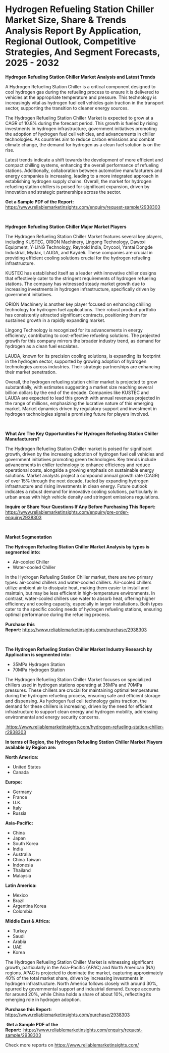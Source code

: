 <p><h1>Hydrogen Refueling Station Chiller Market Size, Share & Trends Analysis Report By Application, Regional Outlook, Competitive Strategies, And Segment Forecasts, 2025 - 2032</h1></p><p><strong>Hydrogen Refueling Station Chiller Market Analysis and Latest Trends</strong></p>
<p><p>A Hydrogen Refueling Station Chiller is a critical component designed to cool hydrogen gas during the refueling process to ensure it is delivered to vehicles at the appropriate temperature and pressure. This technology is increasingly vital as hydrogen fuel cell vehicles gain traction in the transport sector, supporting the transition to cleaner energy sources.</p><p>The Hydrogen Refueling Station Chiller Market is expected to grow at a CAGR of 10.8% during the forecast period. This growth is fueled by rising investments in hydrogen infrastructure, government initiatives promoting the adoption of hydrogen fuel cell vehicles, and advancements in chiller technologies. As countries aim to reduce carbon emissions and combat climate change, the demand for hydrogen as a clean fuel solution is on the rise.</p><p>Latest trends indicate a shift towards the development of more efficient and compact chilling systems, enhancing the overall performance of refueling stations. Additionally, collaboration between automotive manufacturers and energy companies is increasing, leading to a more integrated approach in establishing hydrogen supply chains. Overall, the market for hydrogen refueling station chillers is poised for significant expansion, driven by innovation and strategic partnerships across the sector.</p></p>
<p><strong>Get a Sample PDF of the Report:&nbsp;</strong> <a href="https://www.reliablemarketinsights.com/enquiry/request-sample/2938303?utm_campaign=2530&utm_medium=2&utm_source=Github&utm_content=ia&utm_term=15032025&utm_id=hydrogen-refueling-station-chiller">https://www.reliablemarketinsights.com/enquiry/request-sample/2938303</a></p>
<p>&nbsp;</p>
<p><strong>Hydrogen Refueling Station Chiller Major Market Players</strong></p>
<p><p>The Hydrogen Refueling Station Chiller Market features several key players, including KUSTEC, ORION Machinery, Lingong Technology, Dawoxi Equipment, Y-LING Technology, Reynold India, Drycool, Yantai Dongde Industrial, Mydax, LAUDA, and Kaydeli. These companies are crucial in providing efficient cooling solutions crucial for the hydrogen refueling infrastructure.</p><p>KUSTEC has established itself as a leader with innovative chiller designs that effectively cater to the stringent requirements of hydrogen refueling stations. The company has witnessed steady market growth due to increasing investments in hydrogen infrastructure, specifically driven by government initiatives.</p><p>ORION Machinery is another key player focused on enhancing chilling technology for hydrogen fuel applications. Their robust product portfolio has consistently attracted significant contracts, positioning them for sustained growth in a rapidly expanding market.</p><p>Lingong Technology is recognized for its advancements in energy efficiency, contributing to cost-effective refueling solutions. The projected growth for this company mirrors the broader industry trend, as demand for hydrogen as a clean fuel escalates. </p><p>LAUDA, known for its precision cooling solutions, is expanding its footprint in the hydrogen sector, supported by growing adoption of hydrogen technologies across industries. Their strategic partnerships are enhancing their market penetration.</p><p>Overall, the hydrogen refueling station chiller market is projected to grow substantially, with estimates suggesting a market size reaching several billion dollars by the end of the decade. Companies like KUSTEC and LAUDA are expected to lead this growth with annual revenues projected in the range of millions, emphasizing the lucrative nature of this emerging market. Market dynamics driven by regulatory support and investment in hydrogen technologies signal a promising future for players involved.</p></p>
<p>&nbsp;</p>
<p><strong>What Are The Key Opportunities For Hydrogen Refueling Station Chiller Manufacturers?</strong></p>
<p><p>The Hydrogen Refueling Station Chiller market is poised for significant growth, driven by the increasing adoption of hydrogen fuel cell vehicles and government initiatives promoting green technologies. Key trends include advancements in chiller technology to enhance efficiency and reduce operational costs, alongside a growing emphasis on sustainable energy solutions. Market analysts project a compound annual growth rate (CAGR) of over 15% through the next decade, fueled by expanding hydrogen infrastructure and rising investments in clean energy. Future outlook indicates a robust demand for innovative cooling solutions, particularly in urban areas with high vehicle density and stringent emissions regulations.</p></p>
<p><strong>Inquire or Share Your Questions If Any Before Purchasing This Report:</strong> <a href="https://www.reliablemarketinsights.com/enquiry/pre-order-enquiry/2938303?utm_campaign=2530&utm_medium=2&utm_source=Github&utm_content=ia&utm_term=15032025&utm_id=hydrogen-refueling-station-chiller">https://www.reliablemarketinsights.com/enquiry/pre-order-enquiry/2938303</a></p>
<p>&nbsp;</p>
<p><strong>Market Segmentation</strong></p>
<p><strong>The Hydrogen Refueling Station Chiller Market Analysis by types is segmented into:</strong></p>
<p><ul><li>Air-cooled Chiller</li><li>Water-cooled Chiller</li></ul></p>
<p><p>In the Hydrogen Refueling Station Chiller market, there are two primary types: air-cooled chillers and water-cooled chillers. Air-cooled chillers utilize ambient air to dissipate heat, making them easier to install and maintain, but may be less efficient in high-temperature environments. In contrast, water-cooled chillers use water to absorb heat, offering higher efficiency and cooling capacity, especially in larger installations. Both types cater to the specific cooling needs of hydrogen refueling stations, ensuring optimal performance during the refueling process.</p></p>
<p><strong>Purchase this Report:&nbsp;</strong><a href="https://www.reliablemarketinsights.com/purchase/2938303?utm_campaign=2530&utm_medium=2&utm_source=Github&utm_content=ia&utm_term=15032025&utm_id=hydrogen-refueling-station-chiller">https://www.reliablemarketinsights.com/purchase/2938303</a></p>
<p>&nbsp;</p>
<p><strong>The Hydrogen Refueling Station Chiller Market Industry Research by Application is segmented into:</strong></p>
<p><ul><li>35MPa Hydrogen Station</li><li>70MPa Hydrogen Station</li></ul></p>
<p><p>The Hydrogen Refueling Station Chiller Market focuses on specialized chillers used in hydrogen stations operating at 35MPa and 70MPa pressures. These chillers are crucial for maintaining optimal temperatures during the hydrogen refueling process, ensuring safe and efficient storage and dispensing. As hydrogen fuel cell technology gains traction, the demand for these chillers is increasing, driven by the need for efficient infrastructure to support clean energy and hydrogen mobility, addressing environmental and energy security concerns.</p></p>
<p><a href="https://www.reliablemarketinsights.com/hydrogen-refueling-station-chiller-r2938303?utm_campaign=2530&utm_medium=2&utm_source=Github&utm_content=ia&utm_term=15032025&utm_id=hydrogen-refueling-station-chiller">&nbsp;https://www.reliablemarketinsights.com/hydrogen-refueling-station-chiller-r2938303</a></p>
<p><strong>In terms of Region, the Hydrogen Refueling Station Chiller Market Players available by Region are:</strong></p>
<p>
    <p> <strong> North America: </strong>
        <ul>
            <li>United States</li>
            <li>Canada</li>
        </ul>
        </p> 
    <p> <strong> Europe: </strong>
        <ul>
            <li>Germany</li>
            <li>France</li>
            <li>U.K.</li>
            <li>Italy</li>
            <li>Russia</li>
        </ul>
        </p> 
    <p> <strong> Asia-Pacific: </strong>
        <ul>
            <li>China</li>
            <li>Japan</li>
            <li>South Korea</li>
            <li>India</li>
            <li>Australia</li>
            <li>China Taiwan</li>
            <li>Indonesia</li>
            <li>Thailand</li>
            <li>Malaysia</li>
        </ul>
        </p> 
    <p> <strong> Latin America: </strong>
        <ul>
            <li>Mexico</li>
            <li>Brazil</li>
            <li>Argentina Korea</li>
            <li>Colombia</li>
        </ul>
        </p> 
    <p> <strong> Middle East & Africa: </strong>
        <ul>
            <li>Turkey</li>
            <li>Saudi</li>
            <li>Arabia</li>
            <li>UAE</li>
            <li>Korea</li>
        </ul>
    </p>
    </p>
<p><p>The Hydrogen Refueling Station Chiller Market is witnessing significant growth, particularly in the Asia-Pacific (APAC) and North American (NA) regions. APAC is projected to dominate the market, capturing approximately 40% of the total market share, driven by increasing investments in hydrogen infrastructure. North America follows closely with around 30%, spurred by governmental support and industrial demand. Europe accounts for around 20%, while China holds a share of about 10%, reflecting its emerging role in hydrogen adoption.</p></p>
<p><strong>Purchase this Report: </strong><a href="https://www.reliablemarketinsights.com/purchase/2938303?utm_campaign=2530&utm_medium=2&utm_source=Github&utm_content=ia&utm_term=15032025&utm_id=hydrogen-refueling-station-chiller">https://www.reliablemarketinsights.com/purchase/2938303</a></p>
<p>&nbsp;<strong>Get a Sample PDF of the Report:&nbsp;&nbsp;</strong><a href="https://www.reliablemarketinsights.com/enquiry/request-sample/2938303?utm_campaign=2530&utm_medium=2&utm_source=Github&utm_content=ia&utm_term=15032025&utm_id=hydrogen-refueling-station-chiller">https://www.reliablemarketinsights.com/enquiry/request-sample/2938303</a></p>
<p><strong></strong></p>
<p>Check more reports on <a href="https://www.reliablemarketinsights.com/?utm_campaign=2530&utm_medium=2&utm_source=Github&utm_content=ia&utm_term=15032025&utm_id=hydrogen-refueling-station-chiller">https://www.reliablemarketinsights.com/</a></p>